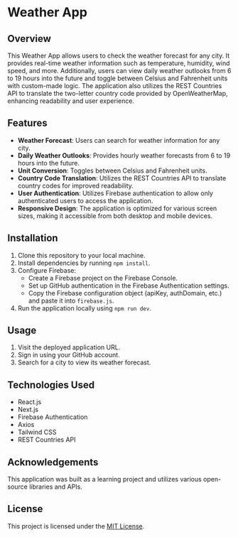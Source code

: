 # Weather App

## Overview
This Weather App allows users to check the weather forecast for any city. It provides real-time weather information such as temperature, humidity, wind speed, and more. Additionally, users can view daily weather outlooks from 6 to 19 hours into the future and toggle between Celsius and Fahrenheit units with custom-made logic. The application also utilizes the REST Countries API to translate the two-letter country code provided by OpenWeatherMap, enhancing readability and user experience.

## Features
- **Weather Forecast**: Users can search for weather information for any city.
- **Daily Weather Outlooks**: Provides hourly weather forecasts from 6 to 19 hours into the future.
- **Unit Conversion**: Toggles between Celsius and Fahrenheit units.
- **Country Code Translation**: Utilizes the REST Countries API to translate country codes for improved readability.
- **User Authentication**: Utilizes Firebase authentication to allow only authenticated users to access the application.
- **Responsive Design**: The application is optimized for various screen sizes, making it accessible from both desktop and mobile devices.

## Installation
1. Clone this repository to your local machine.
2. Install dependencies by running `npm install`.
3. Configure Firebase:
   - Create a Firebase project on the Firebase Console.
   - Set up GitHub authentication in the Firebase Authentication settings.
   - Copy the Firebase configuration object (apiKey, authDomain, etc.) and paste it into `firebase.js`.
4. Run the application locally using `npm run dev`.

## Usage
1. Visit the deployed application URL.
2. Sign in using your GitHub account.
3. Search for a city to view its weather forecast.

## Technologies Used
- React.js
- Next.js
- Firebase Authentication
- Axios
- Tailwind CSS
- REST Countries API

## Acknowledgements
This application was built as a learning project and utilizes various open-source libraries and APIs.

## License
This project is licensed under the [MIT License](LICENSE).
